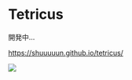 # Tetricus

開発中...

https://shuuuuun.github.io/tetricus/


<img src="https://shuuuuun.github.io/tetricus/img/qr.png">

